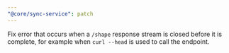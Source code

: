 ```yaml
---
"@core/sync-service": patch
---
```


Fix error that occurs when a `/shape` response stream is closed before it is complete,
for example when `curl --head` is used to call the endpoint.
